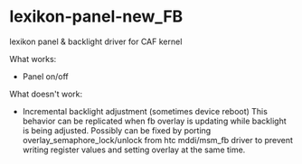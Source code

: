 # lexikon-panel-new_FB
lexikon panel & backlight driver for CAF kernel

What works:
- Panel on/off

What doesn't work:
- Incremental backlight adjustment (sometimes device reboot)
This behavior can be replicated when fb overlay is updating while backlight is being adjusted.
Possibly can be fixed by porting overlay_semaphore_lock/unlock from htc mddi/msm_fb driver to prevent writing register values and setting overlay at the same time.
